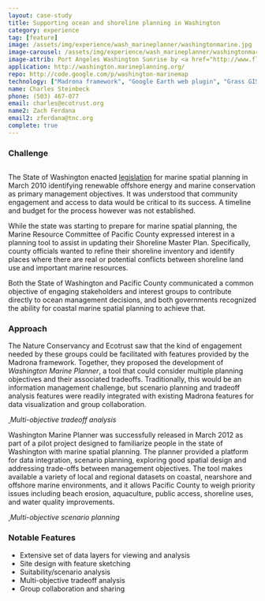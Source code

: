 ```yaml
---
layout: case-study
title: Supporting ocean and shoreline planning in Washington
category: experience
tag: [feature]
image: /assets/img/experience/wash_marineplanner/washingtonmarine.jpg
image-carousel: /assets/img/experience/wash_marineplanner/washingtonmarine.jpg
image-attrib: Port Angeles Washington Sunrise by <a href="http://www.flickr.com/photos/patrickmcnally/7037110089/in/set-72157629439966904">patrickmcnally</a>, <a href="http://creativecommons.org/licenses/by/2.0/deed.en">Some rights reserved</a>
application: http://washington.marineplanning.org/
repo: http://code.google.com/p/washington-marinemap
technology: ["Madrona framework", "Google Earth web plugin", "Grass GIS", "Starspan", "JQPlot", "Arc2Earth", "Amazon Elastic Cloud Computing and S3 storage"]
name: Charles Steinbeck
phone: (503) 467-077
email: charles@ecotrust.org
name2: Zach Ferdana
email2: zferdana@tnc.org
complete: true
---
```


<h3>Challenge</h3>
<div class="pull-right">
<a href="{{BASE_PATH}}{{page.image}}"><img class="span5 thumbnail" src="{{BASE_PATH}}{{page.image}}" alt=""/></a>
</div>
<p>The State of Washington enacted <a href="http://apps.leg.wa.gov/RCW/default.aspx?cite=43.372">legislation</a> for marine spatial planning in March 2010 identifying renewable offshore energy and marine conservation as primary management objectives.  It was understood that community engagement and access to data would be critical to its success.  A timeline and budget for the process however was not established.
</p>
<p>While the state was starting to prepare for marine spatial planning, the Marine Resource Committee of Pacific County expressed interest in a planning tool to assist in updating their Shoreline Master Plan.  Specifically, county officials wanted to refine their shoreline inventory and identify places where there are real or potential conflicts between shoreline land use and important marine resources.</p>
Both the State of Washington and Pacific County communicated a common objective of engaging stakeholders and interest groups to contribute directly to ocean management decisions, and both governments recognized the ability for coastal marine spatial planning to achieve that.</p>

<h3>Approach</h3>

<p>The Nature Conservancy and Ecotrust saw that the kind of engagement needed by these groups could be facilitated with features provided by the Madrona framework.  Together, they proposed the development of <em>Washington Marine Planner</em>, a tool that could consider multiple planning objectives and their associated tradeoffs.  Traditionally, this would be an information management challenge, but scenario planning and tradeoff analysis features were readily integrated with existing Madrona features for data visualization and group collaboration.</p>

<div class="row">
	<div class="span10">
		<p>
			<a class="thumbnail" href="{{BASE_PATH}}/assets/img/experience/wash_marineplanner/wmp_screenshot.jpg">
				<img src="{{BASE_PATH}}/assets/img/experience/wash_marineplanner/wmp_screenshot.jpg" alt="">
			</a>
			<em class="caption">Multi-objective tradeoff analysis</em>
		</p>
	</div>
</div>

<p>Washington Marine Planner was successfully released in March 2012 as part of a pilot project designed to familiarize people in the state of Washington with marine spatial planning. The planner provided a platform for data integration, scenario planning, exploring good spatial design and addressing trade-offs between management objectives.  The tool makes available a variety of local and regional datasets on coastal, nearshore and offshore marine environments, and it allows Pacific County to weigh priority issues including beach erosion, aquaculture, public access, shoreline uses, and water quality improvements.</p>

<div class="row">
	<div class="span10">
		<p>
			<a class="thumbnail" href="{{BASE_PATH}}/assets/img/experience/wash_marineplanner/wmp_scenario.jpg">
				<img src="{{BASE_PATH}}/assets/img/experience/wash_marineplanner/wmp_scenario.jpg" alt="">
			</a>
			<em class="caption">Multi-objective scenario planning</em>
		</p>
	</div>
</div>
  
<h3>Notable Features</h3>
<ul>
	<li>Extensive set of data layers for viewing and analysis</li>
	<li>Site design with feature sketching</li>
	<li>Suitability/scenario analysis</li>
	<li>Multi-objective tradeoff analysis</li>
	<li>Group collaboration and sharing</li>
</ul>